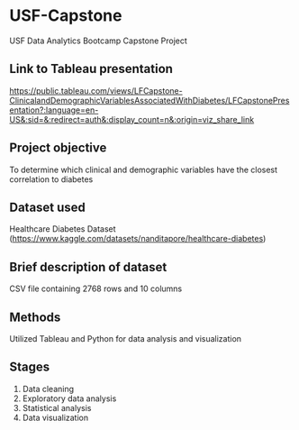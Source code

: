 # USF-Capstone
USF Data Analytics Bootcamp Capstone Project

## Link to Tableau presentation
https://public.tableau.com/views/LFCapstone-ClinicalandDemographicVariablesAssociatedWithDiabetes/LFCapstonePresentation?:language=en-US&:sid=&:redirect=auth&:display_count=n&:origin=viz_share_link

## Project objective
To determine which clinical and demographic variables have the closest correlation to diabetes

## Dataset used
Healthcare Diabetes Dataset (https://www.kaggle.com/datasets/nanditapore/healthcare-diabetes)

## Brief description of dataset
CSV file containing 2768 rows and 10 columns

## Methods
Utilized Tableau and Python for data analysis and visualization

## Stages
1. Data cleaning
2. Exploratory data analysis
3. Statistical analysis
4. Data visualization

